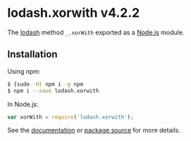 # lodash.xorwith v4.2.2

The [lodash](https://lodash.com/) method `_.xorWith` exported as a [Node.js](https://nodejs.org/) module.

## Installation

Using npm:
```bash
$ {sudo -H} npm i -g npm
$ npm i --save lodash.xorwith
```

In Node.js:
```js
var xorWith = require('lodash.xorwith');
```

See the [documentation](https://lodash.com/docs#xorWith) or [package source](https://github.com/lodash/lodash/blob/4.2.2-npm-packages/lodash.xorwith) for more details.
